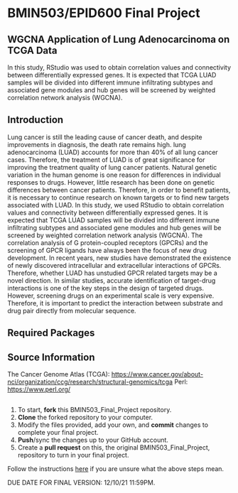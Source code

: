 # BMIN503/EPID600 Final Project
## WGCNA Application of Lung Adenocarcinoma on TCGA Data
In this study, RStudio was used to obtain correlation values and connectivity between differentially expressed genes. It is expected that TCGA LUAD samples will be divided into different immune infiltrating subtypes and associated gene modules and hub genes will be screened by weighted correlation network analysis (WGCNA). 

## Introduction
Lung cancer is still the leading cause of cancer death, and despite improvements in diagnosis, the death rate remains high. lung adenocarcinoma (LUAD) accounts for more than 40% of all lung cancer cases. Therefore, the treatment of LUAD is of great significance for improving the treatment quality of lung cancer patients. Natural genetic variation in the human genome is one reason for differences in individual responses to drugs. However, little research has been done on genetic differences between cancer patients. 
Therefore, in order to benefit patients, it is necessary to continue research on known targets or to find new targets associated with LUAD. In this study, we used RStudio to obtain correlation values and connectivity between differentially expressed genes. It is expected that TCGA LUAD samples will be divided into different immune infiltrating subtypes and associated gene modules and hub genes will be screened by weighted correlation network analysis (WGCNA). 
The correlation analysis of G protein-coupled receptors (GPCRs) and the screening of GPCR ligands have always been the focus of new drug development. In recent years, new studies have demonstrated the existence of newly discovered intracellular and extracellular interactions of GPCRs. Therefore, whether LUAD has unstudied GPCR related targets may be a novel direction. In similar studies, accurate identification of target-drug interactions is one of the key steps in the design of targeted drugs. However, screening drugs on an experimental scale is very expensive. Therefore, it is important to predict the interaction between substrate and drug pair directly from molecular sequence.

## Required Packages


## Source Information
The Cancer Genome Atlas (TCGA): https://www.cancer.gov/about-nci/organization/ccg/research/structural-genomics/tcga
Perl: https://www.perl.org/

##
1. To start, **fork** this BMIN503_Final_Project repository.
1. **Clone** the forked repository to your computer.
1. Modify the files provided, add your own, and **commit** changes to complete your final project.
1. **Push**/sync the changes up to your GitHub account.
1. Create a **pull request** on this, the original BMIN503_Final_Project, repository to turn in your final project.


Follow the instructions [here][forking] if you are unsure what the above steps mean.

DUE DATE FOR FINAL VERSION: 12/10/21 11:59PM. 


<!-- Links -->
[forking]: https://guides.github.com/activities/forking/

